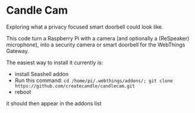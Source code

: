 # Candle Cam

Exploring what a privacy focused smart doorbell could look like.

This code turn a Raspberry Pi with a camera (and optionally a (ReSpeaker) microphone), into a security camera or smart doorbell for the WebThings Gateway.

The easiest way to install it currently is:
- install Seashell addon
- Run this command: `cd /home/pi/.webthings/addons/; git clone https://github.com/createcandle/candlecam.git `
- reboot

it should then appear in the addons list
